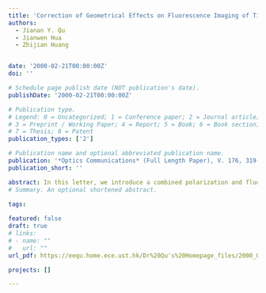 ```yaml
---
title: 'Correction of Geometrical Effects on Fluorescence Imaging of Tissue'
authors:
  - Jianan Y. Qu
  - Jianwen Hua
  - Zhijian Huang


date: '2000-02-21T00:00:00Z'
doi: ''

# Schedule page publish date (NOT publication's date).
publishDate: '2000-02-21T00:00:00Z'

# Publication type.
# Legend: 0 = Uncategorized; 1 = Conference paper; 2 = Journal article;
# 3 = Preprint / Working Paper; 4 = Report; 5 = Book; 6 = Book section;
# 7 = Thesis; 8 = Patent
publication_types: ['2']

# Publication name and optional abbreviated publication name.
publication: '*Optics Communications* (Full Length Paper), V. 176, 319-326 (2000) '
publication_short: ''

abstract: In this letter, we introduce a combined polarization and fluorescence imaging technique for the measurement of fluorescence yield on the surface of turbid media. We use the cross-polarization method to reject the specular reflection and enhance the diffusive backscattering from the turbid media. It has been found that the ratio image of fluorescence versus cross-polarized reflection is not sensitive to the geometry of fluorescence excitation and illumination, and provides a map of fluorescence yield on the surface of imaged subject. The technique reported in this letter may potentially solve the problem for imaging of early cancers which usually start from the superficial layer of tissue and have the fluorescence yield lower than surrounding normal tissue.
# Summary. An optional shortened abstract.

tags:
  
featured: false
draft: true
# links:
# - name: ""
#   url: ""
url_pdf: https://eequ.home.ece.ust.hk/Dr%20Qu's%20Homepage_files/2000_OC.pdf

projects: []

---
```





